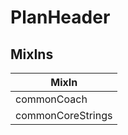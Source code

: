 # PlanHeader

## MixIns

<!-- @vuese:PlanHeader:mixIns:start -->
|MixIn|
|---|
|commonCoach|
|commonCoreStrings|

<!-- @vuese:PlanHeader:mixIns:end -->
